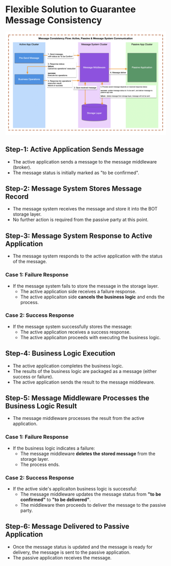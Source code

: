 # Flexible Solution to Guarantee Message Consistency

![](06-msg-consistency.png)

## Step-1: Active Application Sends Message 
- The active application sends a message to the message middleware (broker).
- The message status is initially marked as "to be confirmed". 

## Step-2: Message System Stores Message Record 
- The message system receives the message and store it into the BOT storage layer. 
- No further action is required from the passive party at this point. 

## Step-3: Message System Response to Active Application 

- The message system responds to the active application with the status of the message. 

### Case 1: Failure Response 
- If the message system fails to store the message in the storage layer. 
  - The active application side receives a failure response. 
  - The active applicaiton side **cancels the business logic** and ends the process. 

### Case 2: Success Response 
- If the message system successfully stores the message:
  - The active application receives a success response. 
  - The active applicaiton proceeds with executing the business logic.


## Step-4: Business Logic Execution 
- The active application completes the business logic. 
- The results of the business logic are packaged as a message (either success or failure).
- The active application sends the result to the message middleware. 

## Step-5: Message Middleware Processes the Business Logic Result 
- The message middleware processes the result from the active application. 
### Case 1: Failure Response 
- If the business logic indicates a failure: 
  - The message middleware **deletes the stored message** from the storage layer. 
  - The process ends. 
### Case 2: Success Response 
- If the active side's applicaiton business logic is successful: 
  - The message middleware updates the message status from **"to be confirmed"** to **"to be delivered"**.
  - The middleware then proceeds to deliver the message to the passive party. 
## Step-6: Message Delivered to Passive Application 
- Once the message status is updated and the message is ready for delivery, the message is sent to the passive application. 
- The passive application receives the message. 